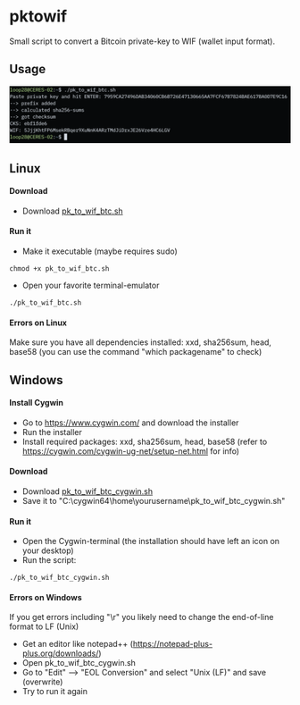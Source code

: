 # pktowif
Small script to convert a Bitcoin private-key to WIF (wallet input format).

## Usage
![preview](https://github.com/loop28/pktowif/raw/main/preview.png)

## Linux
#### Download
- Download [pk_to_wif_btc.sh](https://github.com/loop28/pktowif/blob/main/pk_to_wif_btc.sh)
#### Run it
- Make it executable (maybe requires sudo)
```
chmod +x pk_to_wif_btc.sh
```
- Open your favorite terminal-emulator
```
./pk_to_wif_btc.sh
```
#### Errors on Linux
Make sure you have all dependencies installed: xxd, sha256sum, head, base58 (you can use the command "which packagename" to check)

## Windows
#### Install Cygwin
- Go to https://www.cygwin.com/ and download the installer
- Run the installer
- Install required packages: xxd, sha256sum, head, base58 (refer to https://cygwin.com/cygwin-ug-net/setup-net.html for info)
#### Download
- Download [pk_to_wif_btc_cygwin.sh](https://github.com/loop28/pktowif/blob/main/pk_to_wif_btc_cygwin.sh)
- Save it to "C:\cygwin64\home\yourusername\pk_to_wif_btc_cygwin.sh"
#### Run it
- Open the Cygwin-terminal (the installation should have left an icon on your desktop)
- Run the script:
```
./pk_to_wif_btc_cygwin.sh
```
#### Errors on Windows
If you get errors including "\r" you likely need to change the end-of-line format to LF (Unix)
- Get an editor like notepad++ (https://notepad-plus-plus.org/downloads/)
- Open pk_to_wif_btc_cygwin.sh
- Go to "Edit" --> "EOL Conversion" and select "Unix (LF)" and save (overwrite)
- Try to run it again
